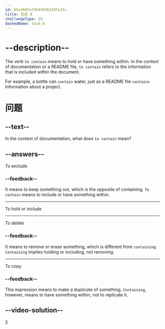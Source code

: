 ```yaml
---
id: 65e468fe7454d936320fe31c
title: 任务 8
challengeType: 19
dashedName: task-8
---
```


# --description--

The verb `to contain` means to hold or have something within. In the context of documentation or a README file, `to contain` refers to the information that is included within the document.

For example, a bottle can `contain` water, just as a README file `contains` information about a project.

# 问题

## --text--

In the context of documentation, what does `to contain` mean?

## --answers--

To exclude

### --feedback--

It means to keep something out, which is the opposite of containing. `To contain` means to include or have something within.

---

To hold or include

---

To delete

### --feedback--

It means to remove or erase something, which is different from `containing`. `Containing` implies holding or including, not removing.

---

To copy

### --feedback--

This expression means to make a duplicate of something. `Containing`, however, means to have something within, not to replicate it.

## --video-solution--

2
